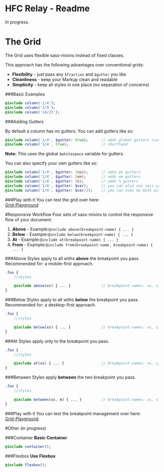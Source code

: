 # HFC Relay - Readme

In progress.


# The Grid
The Grid uses flexible sass-mixins instead of fixed classes.<br>

This approach has the following advantages over conventional grids:<br>

- **Flexibility** - just pass any ```$fraction``` and ```$gutter``` you like
- **Cleanliness** - keep your Markup clean and readable
- **Simplicity** - keep all styles in one place (no separation of concerns)

###Basic Examples

```sass
@include column('1/4');
@include column('2/9');
@include column('14/23');
```

###Adding Gutters

By default a column has no gutters. You can add gutters like so:

```sass
@include column('1/4', $gutter: true); 		// adds global gutters (use: 'true' or 'basic')
@include column('1/4', true); 				// shorthand 
```
**Note:** This uses the global ```$whitespace``` variable for gutters.

You can also specify your own gutters like so:
```sass
@include column('1/4', $gutter: 10px); 		// adds px gutters
@include column('1/4', $gutter: 2em); 		// adds em gutters
@include column('1/4', $gutter: 3%); 		// adds % gutters
@include column('1/4', $gutter: $var); 		// you can also use sass-variables
@include column('1/4', $gutter: $var/2); 	// you can even do math with them
```

###Play with it
You can test the grid over here:<br>
[Grid-Playground](http://codepen.io/NilsDannemann/pen/NGwmqq?editors=110)


#Responsive Workflow
Four sets of sass-mixins to control the responsive flow of your document:

1. **Above** - Example:``` @include above(breakpoint-name) { ... } ```
2. **Below** - Example:``` @include below(breakpoint-name) { ... } ```
3. **At** - Example:``` @include at(breakpoint-name) { ... } ```
4. **From** - Example:``` @include from(breakpoint-name, breakpoint-name) { ... } ```

###Above
Styles apply to all withs **above** the breakpoint you pass.<br>
Recommended for: a mobile-first approach.
```sass
.foo {
	//styles

	@include above(xs) { ... }				// breakpoint-names: xs, s, m, l, xl, xxl
}
```

###Below
Styles apply to all withs **below** the breakpoint you pass.<br>
Recommended for: a desktop-first approach.
```sass
.foo {
	//styles

	@include below(xs) { ... }				// breakpoint-names: xs, s, m, l, xl, xxl
}
```

###At
Styles apply only to the breakpoint you pass.<br>
```sass
.foo {
	//styles

	@include at(xs) { ... }					// breakpoint-names: xs, s, m, l, xl, xxl
}
```

###Between
Styles apply **between** the two breakpoint you pass.<br>
```sass
.foo {
	//styles

	@include between(xs, m) { ... }			// breakpoint-names: xs, s, m, l, xl, xxl
}
```

###Play with it
You can test the breakpoint management over here:<br>
[Grid-Playground](http://codepen.io/NilsDannemann/pen/NGwmqq?editors=110)


#Other (in progress)

###Container
**Basic Container**
```sass
@include container();
```

###Flexbox 
**Use Flexbox**
```sass
@include flexbox();
```
